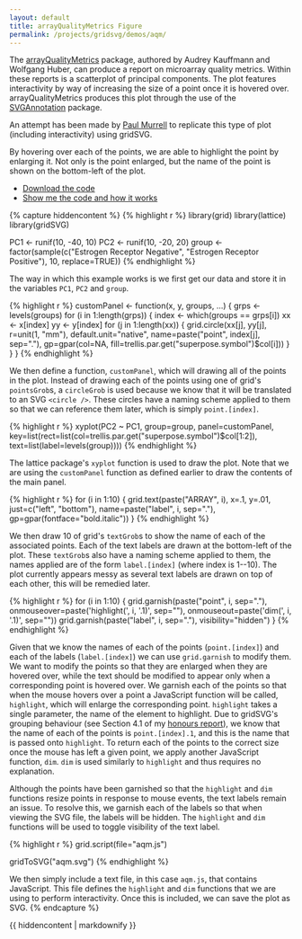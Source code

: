 ```yaml
---
layout: default
title: arrayQualityMetrics Figure
permalink: /projects/gridsvg/demos/aqm/
---
```


The [arrayQualityMetrics](http://bioconductor.org/packages/release/bioc/html/arrayQualityMetrics.html) package, authored by Audrey Kauffmann and Wolfgang Huber, can produce a report on microarray quality metrics. Within these reports is a scatterplot of principal components. The plot features interactivity by way of increasing the size of a point once it is hovered over. arrayQualityMetrics produces this plot through the use of the [SVGAnnotation](http://www.omegahat.org/SVGAnnotation/) package.

An attempt has been made by [Paul Murrell](https://www.stat.auckland.ac.nz/~paul/) to replicate this type of plot (including interactivity) using gridSVG.

<object data="/projects/gridsvg/demos/aqm/aqm.svg" type="image/svg+xml" class="span-90pc"></object>

By hovering over each of the points, we are able to highlight the point by enlarging it. Not only is the point enlarged, but the name of the point is shown on the bottom-left of the plot.

* [Download the code](/projects/gridsvg/demos/aqm/aqm-code.zip)
* <a id="gridsvg-code-toggle" href="#">Show me the code and how it works</a>

{% capture hiddencontent %}
{% highlight r %}
library(grid)
library(lattice)
library(gridSVG)

PC1 <- runif(10, -40, 10)
PC2 <- runif(10, -20, 20)
group <- factor(sample(c("Estrogen Receptor Negative",
                         "Estrogen Receptor Positive"),
                       10, replace=TRUE))
{% endhighlight %}

The way in which this example works is we first get our data and store it in the variables `PC1`, `PC2` and `group`.

{% highlight r %}
customPanel <- function(x, y, groups, ...) {
    grps <- levels(groups)
    for (i in 1:length(grps)) {
        index <- which(groups == grps[i])
        xx <- x[index]
        yy <- y[index]
        for (j in 1:length(xx)) {
            grid.circle(xx[j], yy[j], r=unit(1, "mm"),
                        default.unit="native",
                        name=paste("point", index[j], sep="."),
                        gp=gpar(col=NA,
                          fill=trellis.par.get("superpose.symbol")$col[i]))
        }
    }
}
{% endhighlight %}

We then define a function, `customPanel`, which will drawing all of the points in the plot. Instead of drawing each of the points using one of grid's `pointsGrob`s, a `circleGrob` is used because we know that it will be translated to an SVG `<circle />`. These circles have a naming scheme applied to them so that we can reference them later, which is simply `point.[index]`.

{% highlight r %}
xyplot(PC2 ~ PC1, group=group,
       panel=customPanel,
       key=list(rect=list(col=trellis.par.get("superpose.symbol")$col[1:2]),
         text=list(label=levels(group))))
{% endhighlight %}

The lattice package's `xyplot` function is used to draw the plot. Note that we are using the `customPanel` function as defined earlier to draw the contents of the main panel.

{% highlight r %}
for (i in 1:10) {
    grid.text(paste("ARRAY", i), x=.1, y=.01, just=c("left", "bottom"),
              name=paste("label", i, sep="."),
              gp=gpar(fontface="bold.italic"))
}
{% endhighlight %}

We then draw 10 of grid's `textGrob`s to show the name of each of the associated points. Each of the text labels are drawn at the bottom-left of the plot. These `textGrob`s also have a naming scheme applied to them, the names applied are of the form `label.[index]` (where index is 1--10). The plot currently appears messy as several text labels are drawn on top of each other, this will be remedied later.

{% highlight r %}
for (i in 1:10) {
    grid.garnish(paste("point", i, sep="."), 
                 onmouseover=paste('highlight(', i, '.1)', sep=""),
                 onmouseout=paste('dim(', i, '.1)', sep=""))
    grid.garnish(paste("label", i, sep="."),
                 visibility="hidden")
}
{% endhighlight %}

Given that we know the names of each of the points (`point.[index]`) and each of the labels (`label.[index]`) we can use `grid.garnish` to modify them. We want to modify the points so that they are enlarged when they are hovered over, while the text should be modified to appear only when a corresponding point is hovered over. We garnish each of the points so that when the mouse hovers over a point a JavaScript function will be called, `highlight`, which will enlarge the corresponding point. `highlight` takes a single parameter, the name of the element to highlight. Due to gridSVG's grouping behaviour (see Section 4.1 of my [honours report](/files/sjp-hons-report.pdf)), we know that the name of each of the points is `point.[index].1`, and this is the name that is passed onto `highlight`. To return each of the points to the correct size once the mouse has left a given point, we apply another JavaScript function, `dim`. `dim` is used similarly to `highlight` and thus requires no explanation.

Although the points have been garnished so that the `highlight` and `dim` functions resize points in response to mouse events, the text labels remain an issue. To resolve this, we garnish each of the labels so that when viewing the SVG file, the labels will be hidden. The `highlight` and `dim` functions will be used to toggle visibility of the text label.

{% highlight r %}
grid.script(file="aqm.js")

gridToSVG("aqm.svg")
{% endhighlight %}

We then simply include a text file, in this case `aqm.js`, that contains JavaScript. This file defines the `highlight` and `dim` functions that we are using to perform interactivity. Once this is included, we can save the plot as SVG.
{% endcapture %}

<div id="hidden-gridsvg-code">
{{ hiddencontent | markdownify }}
</div>

<script type="text/javascript" src="/scripts/gridsvg-scripts.min.js"></script>
